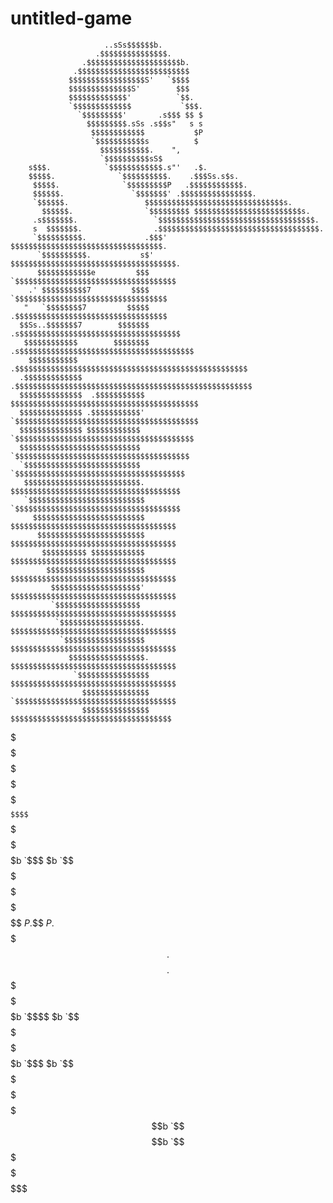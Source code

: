 untitled-game
=============

                         ..sSs$$$$$$b.                                       
                       .$$$$$$$$$$$$$$$.                                     
                    .$$$$$$$$$$$$$$$$$$$$$b.                                 
                  .$$$$$$$$$$$$$$$$$$$$$$$$$                                 
                 $$$$$$$$$$$$$$$$$S'   `$$$$                                 
                 $$$$$$$$$$$$$$S'        $$$                                 
                 $$$$$$$$$$$$$'          `$$.                                
                 `$$$$$$$$$$$$$           `$$$.                              
                   `$$$$$$$$$'       .s$$$ $$ $                              
                     $$$$$$$$$.sSs .s$$s"   s s                              
                      $$$$$$$$$$$$           $P                              
                      `$$$$$$$$$$$s          $                               
                        $$$$$$$$$$$.    ",                                   
                        `$$$$$$$$$$sS$                                       
        s$$$.            `$$$$$$$$$$$$.s"'   .$.                             
        $$$$$.              `$$$$$$$$$$.    .$$$Ss.s$s.                      
         $$$$$.              `$$$$$$$$$P   .$$$$$$$$$$$$.                    
         $$$$$$.               `$$$$$$$' .$$$$$$$$$$$$$$$$.                  
         `$$$$$$.                 $$$$$$$$$$$$$$$$$$$$$$$$$$$$$$$s.          
           $$$$$$.                `$$$$$$$$$ $$$$$$$$$$$$$$$$$$$$$$$$s.      
         .s$$$$$$$.                 `$$$$$$$$$$$$$$$$$$$$$$$$$$$$$$$$$$$.    
         s  $$$$$$$.                .$$$$$$$$$$$$$$$$$$$$$$$$$$$$$$$$$$$$.   
         `$$$$$$$$$$.             .$$$' $$$$$$$$$$$$$$$$$$$$$$$$$$$$$$$$$$.  
          `$$$$$$$$$$.           s$'   $$$$$$$$$$$$$$$$$$$$$$$$$$$$$$$$$$$$$.
          $$$$$$$$$$$$e         $$$     `$$$$$$$$$$$$$$$$$$$$$$$$$$$$$$$$$$$$
        .' $$$$$$$$$$7         $$$$       `$$$$$$$$$$$$$$$$$$$$$$$$$$$$$$$$$$
       "   `$$$$$$$$7         $$$$$       .$$$$$$$$$$$$$$$$$$$$$$$$$$$$$$$$$$
      $$Ss..$$$$$$$7        $$$$$$$    .s$$$$$$$$$$$$$$$$$$$$$$$$$$$$$$$$$$$$
       $$$$$$$$$$$$        $$$$$$$$ .s$$$$$$$$$$$$$$$$$$$$$$$$$$$$$$$$$$$$$$$
        $$$$$$$$$$$     .$$$$$$$$$$$$$$$$$$$$$$$$$$$$$$$$$$$$$$$$$$$$$$$$$$$$
      .$$$$$$$$$$$$$   .$$$$$$$$$$$$$$$$$$$$$$$$$$$$$$$$$$$$$$$$$$$$$$$$$$$$$
      $$$$$$$$$$$$$$  .$$$$$$$$$$$ $$$$$$$$$$$$$$$$$$$$$$$$$$$$$$$$$$$$$$$$$$
      $$$$$$$$$$$$$$ .$$$$$$$$$$$' `$$$$$$$$$$$$$$$$$$$$$$$$$$$$$$$$$$$$$$$$$
      $$$$$$$$$$$$$$ $$$$$$$$$$$$   `$$$$$$$$$$$$$$$$$$$$$$$$$$$$$$$$$$$$$$$$
      $$$$$$$$$$$$$$$$$$$$$$$$$$$    `$$$$$$$$$$$$$$$$$$$$$$$$$$$$$$$$$$$$$$$
      `$$$$$$$$$$$$$$$$$$$$$$$$$$     `$$$$$$$$$$$$$$$$$$$$$$$$$$$$$$$$$$$$$$
       $$$$$$$$$$$$$$$$$$$$$$$$$$.     $$$$$$$$$$$$$$$$$$$$$$$$$$$$$$$$$$$$$$
       `$$$$$$$$$$$$$$$$$$$$$$$$$$     `$$$$$$$$$$$$$$$$$$$$$$$$$$$$$$$$$$$$$
         $$$$$$$$$$$$$$$$$$$$$$$$$      $$$$$$$$$$$$$$$$$$$$$$$$$$$$$$$$$$$$$
          $$$$$$$$$$$$$$$$$$$$$$$$      $$$$$$$$$$$$$$$$$$$$$$$$$$$$$$$$$$$$$
           $$$$$$$$$$ $$$$$$$$$$$$      $$$$$$$$$$$$$$$$$$$$$$$$$$$$$$$$$$$$$
            $$$$$$$$$$$$$$$$$$$$$$      $$$$$$$$$$$$$$$$$$$$$$$$$$$$$$$$$$$$$
             $$$$$$$$$$$$$$$$$$$$'      $$$$$$$$$$$$$$$$$$$$$$$$$$$$$$$$$$$$$
             `$$$$$$$$$$$$$$$$$$$       $$$$$$$$$$$$$$$$$$$$$$$$$$$$$$$$$$$$$
              `$$$$$$$$$$$$$$$$$$.      $$$$$$$$$$$$$$$$$$$$$$$$$$$$$$$$$$$$$
               `$$$$$$$$$$$$$$$$$$      $$$$$$$$$$$$$$$$$$$$$$$$$$$$$$$$$$$$$
                 $$$$$$$$$$$$$$$$$.     $$$$$$$$$$$$$$$$$$$$$$$$$$$$$$$$$$$$$
                  `$$$$$$$$$$$$$$$$     $$$$$$$$$$$$$$$$$$$$$$$$$$$$$$$$$$$$$
                    $$$$$$$$$$$$$$$     `$$$$$$$$$$$$$$$$$$$$$$$$$$$$$$$$$$$$
                    $$$$$$$$$$$$$$$      $$$$$$$$$$$$$$$$$$$$$$$$$$$$$$$$$$$$
$$$$$$$$$$$$$$$$$$$$$$$$$$$$$$$$$$$$$$$$$$$$$$$$$$$$$$$$$$$$$$$$$$$$$$$$$$$$$
$$$$$$$$$$$$$$$$$$$$$$$$$$$$$$$$$$$$$$$$$$$$$$$$$$$$$$$$$$$$$$$$$$$$$$$$$$$$$
$$$$$$$$$$$$$$$$$$$$$$$$$$$$$$$$$$$$$$$$$$$$$$$$$$$$$$$$$$$$$$$$$$$$$$$$$$$$$
$$$$$$$$$$$$$   $$$$$   $$     $$       `$$$$       `$$$$$$      $$$$$$$$$$$$
$$$$$$$$$$$$$   $$$$$   $$   $$$$   $b   `$$$   $b   `$$$$        $$$$$$$$$$$
$$$$$$$$$$$$$   $$$$$   $$   $$$$   $P   .$$$   $P   .$$$    $$    $$$$$$$$$$
$$$$$$$$$$$$$           $$     $$       .$$$$       .$$$$    $$    $$$$$$$$$$
$$$$$$$$$$$$$   $$$$$   $$   $$$$   $b  `$$$$   $b  `$$$$    $$    $$$$$$$$$$
$$$$$$$$$$$$$   $$$$$   $$   $$$$   $b   `$$$   $b   `$$$$        $$$$$$$$$$$
$$$$$$$$$$$$$   $$$$$   $$     $$   $$b   `$$   $$b   `$$$$      $$$$$$$$$$$$
$$$$$$$$$$$$$$$$$$$$$$$$$$$$$$$$$$$$$$$$$$$$$$$$$$$$$$$$$$$$$$$$$$$$$$$$$$$$$
$$$$$$$$$$$$$$$$$$$$$$$$$$$$$$$$$$$$$$$$$$$$$$$$$$$$$$$$$$$$$$$$$$$$$$$$$$$$$
$$$$$$$$$$$$$$$$$$$$$$$$$$$$$$$$$$$$$$$$$$$$$$$$$$$$$$$$$$$$$$$$$$$$$$$$$$$$$